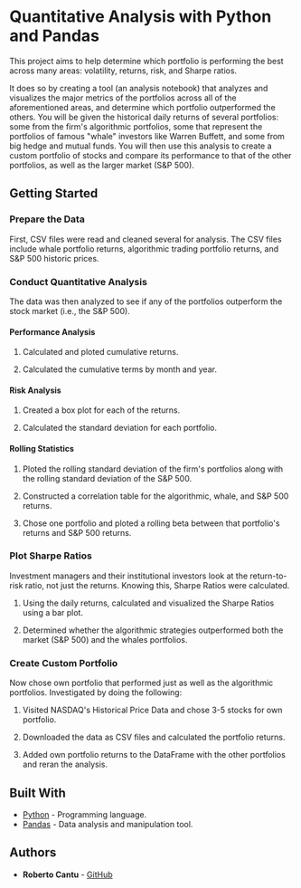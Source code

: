 # Quantitative Analysis with Python and Pandas

This project aims to help determine which portfolio is performing the best across many areas: volatility, returns, risk, and Sharpe ratios.

It does so by creating a tool (an analysis notebook) that analyzes and visualizes the major metrics of the portfolios across all of the aforementioned areas, and determine which portfolio outperformed the others. You will be given the historical daily returns of several portfolios: some from the firm's algorithmic portfolios, some that represent the portfolios of famous "whale" investors like Warren Buffett, and some from big hedge and mutual funds.  You will then use this analysis to create a custom portfolio of stocks and compare its performance to that of the other portfolios, as well as the larger market (S&P 500).

## Getting Started

### Prepare the Data

First, CSV files were read and cleaned several for analysis. The CSV files include whale portfolio returns, algorithmic trading portfolio returns, and S&P 500 historic prices.

### Conduct Quantitative Analysis

The data was then analyzed to see if any of the portfolios outperform the stock market (i.e., the S&P 500).

#### Performance Analysis

1. Calculated and ploted cumulative returns.

2. Calculated the cumulative terms by month and year.

#### Risk Analysis

1. Created a box plot for each of the returns.

2. Calculated the standard deviation for each portfolio.

#### Rolling Statistics

1. Ploted the rolling standard deviation of the firm's portfolios along with the rolling standard deviation of the S&P 500.

2. Constructed a correlation table for the algorithmic, whale, and S&P 500 returns.

3. Chose one portfolio and ploted a rolling beta between that portfolio's returns and S&P 500 returns.

### Plot Sharpe Ratios

Investment managers and their institutional investors look at the return-to-risk ratio, not just the returns. Knowing this, Sharpe Ratios were calculated.

1. Using the daily returns, calculated and visualized the Sharpe Ratios using a bar plot.

2. Determined whether the algorithmic strategies outperformed both the market (S&P 500) and the whales portfolios.

### Create Custom Portfolio

Now chose own portfolio that performed just as well as the algorithmic portfolios. Investigated by doing the following:

1. Visited NASDAQ's Historical Price Data and chose 3-5 stocks for own portfolio.

2. Downloaded the data as CSV files and calculated the portfolio returns.

3. Added own portfolio returns to the DataFrame with the other portfolios and reran the analysis.

## Built With

* [Python](https://www.python.org/) - Programming language.
* [Pandas](https://pandas.pydata.org/) - Data analysis and manipulation tool.

## Authors

* **Roberto Cantu**  - [GitHub](https://github.com/RCantu92)